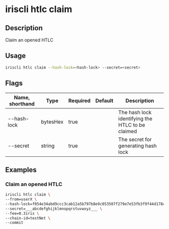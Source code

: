 # iriscli htlc claim

## Description

Claim an opened HTLC

## Usage

```bash
iriscli htlc claim --hash-lock=<hash-lock> --secret=<secret>
```

## Flags

| Name, shorthand | Type     | Required | Default | Description                                      |
| --------------- | -------- | -------- | ------- | ------------------------------------------------ |
| --hash-lock     | bytesHex | true     |         | The hash lock identifying the HTLC to be claimed |
| --secret        | string   | true     |         | The secret for generating hash lock              |

## Examples

### Claim an opened HTLC

```bash
iriscli htlc claim \
--from=userX \
--hash-lock=f054e34abd9ccc3cab12a5b797b8e9c053507f279e7e53fb3f9f44d178c94b20 \
--secret=___abcdefghijklmnopqrstuvwxyz___ \
--fee=0.3iris \
--chain-id=testNet \
--commit
```
